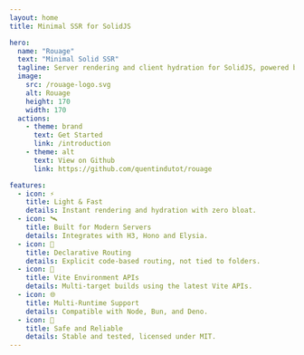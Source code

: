 ```yaml
---
layout: home
title: Minimal SSR for SolidJS

hero:
  name: "Rouage"
  text: "Minimal Solid SSR"
  tagline: Server rendering and client hydration for SolidJS, powered by a Vite plugin.
  image:
    src: /rouage-logo.svg
    alt: Rouage
    height: 170
    width: 170
  actions:
    - theme: brand
      text: Get Started
      link: /introduction
    - theme: alt
      text: View on Github
      link: https://github.com/quentindutot/rouage

features:
  - icon: ⚡️
    title: Light & Fast
    details: Instant rendering and hydration with zero bloat.
  - icon: 🛰️
    title: Built for Modern Servers
    details: Integrates with H3, Hono and Elysia.
  - icon: 🧭
    title: Declarative Routing
    details: Explicit code-based routing, not tied to folders.
  - icon: 🧪
    title: Vite Environment APIs
    details: Multi-target builds using the latest Vite APIs.
  - icon: 🌐
    title: Multi-Runtime Support
    details: Compatible with Node, Bun, and Deno.
  - icon: 🧱
    title: Safe and Reliable
    details: Stable and tested, licensed under MIT.
---
```

